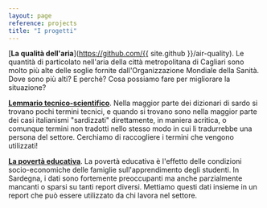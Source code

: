 ```yaml
---
layout: page
reference: projects
title: "I progetti"
---
```


[**La qualità dell'aria**](https://github.com/{{ site.github }}/air-quality). Le
quantità di particolato nell'aria della città metropolitana di Cagliari sono
molto più alte delle soglie fornite dall'Organizzazione Mondiale della Sanità.
Dove sono più alti? E perchè? Cosa possiamo fare per migliorare la situazione?

[**Lemmario
tecnico-scientifico**](https://github.com/{{site.github}}/lemariu-tennicu-scientificu).
Nella maggior parte dei dizionari di sardo si trovano pochi termini tecnici, e
quando si trovano sono nella maggior parte dei casi italianismi "sardizzati"
direttamente, in maniera acritica, o comunque termini non tradotti nello stesso
modo in cui li tradurrebbe una persona del settore. Cerchiamo di raccogliere i
termini che vengono utilizzati!

[**La povertà educativa**](https://github.com/{{site.github}}/educational-poverty). La
povertà educativa è l'effetto delle condizioni socio-economiche delle famiglie
sull'apprendimento degli studenti. In Sardegna, i dati sono fortemente preoccupanti ma
anche parzialmente mancanti o sparsi su tanti report diversi. Mettiamo questi dati insieme in
un report che può essere utilizzato da chi lavora nel settore.